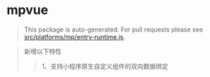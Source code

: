 # mpvue

> This package is auto-generated. For pull requests please see [src/platforms/mp/entry-runtime.js](https://github.com/Meituan-Dianping/mpvue/blob/master/src/platforms/mp/entry-runtime.js).

>新增以下特性
>>1、支持小程序原生自定义组件的双向数据绑定